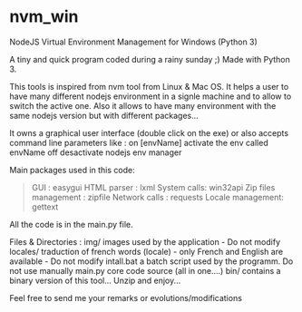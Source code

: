 # nvm_win
NodeJS Virtual Environment Management for Windows (Python 3)

A tiny and quick program coded during a rainy sunday ;) Made with Python 3.

This tools is inspired from nvm tool from Linux & Mac OS.
It helps a user to have many different nodejs environment in a signle machine and to allow to switch the active one.
Also it allows to have many environment with the same nodejs version but with different packages...

It owns a graphical user interface (double click on the exe) or also accepts command line parameters like :
on [envName]                 activate the env called envName 
off                          desactivate nodejs env manager 

Main packages used in this code:
> GUI : easygui
> HTML parser : lxml
> System calls: win32api
> Zip files management : zipfile
> Network calls : requests
> Locale management: gettext

All the code is in the main.py file.

Files & Directories : 
img/        images used by the application - Do not modify
locales/    traduction of french words (locale) - only French and English are available - Do not modify
intall.bat  a batch script used by the programm. Do not use manually
main.py     core code source (all in one....)
bin/        contains a binary version of this tool... Unzip and enjoy...

Feel free to send me your remarks or evolutions/modifications
